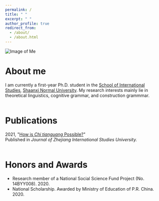 ```yaml
---
permalink: /
title: " "
excerpt: " "
author_profile: true
redirect_from: 
  - /about/
  - /about.html
---
```

![Image of Me](https://hongjie-fu.github.io/images/grad.jpeg) 

# About me
I am currently a first-year Ph.D. student in the [School of International Studies](http://www.wyxy.snnu.edu.cn/), [Shaanxi Normal University](https://www.snnu.edu.cn/). My research interests mainly lie in theoretical linguistics, cognitive grammar, and construction grammmar. <br><br>


# Publications
2021, "[How is *Chi tianguang* Possible?](https://kns.cnki.net/kcms/detail/detail.aspx?FileName=ZJJX202101013&DbName=CJFQ2021)" <br> Published in *Journal of Zhejiang International Studies University.* <br><br>


# Honors and Awards
*  Research member of a National Social Science Fund Project (No. 14BYY008). 2020.
*  National Scholarship.  Awarded by Ministry of Education of P.R. China. 2020.

<!---Activity and Service--->
<!---Experience--->
